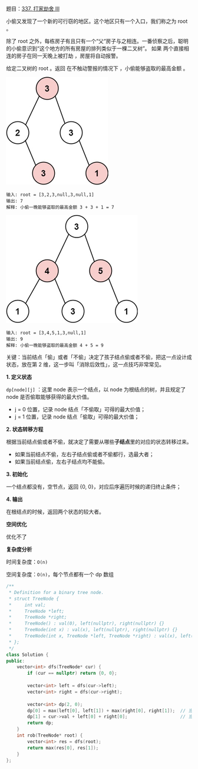 题目：[337. 打家劫舍 III](https://leetcode-cn.com/problems/house-robber-iii/)

小偷又发现了一个新的可行窃的地区。这个地区只有一个入口，我们称之为 root 。

除了 root 之外，每栋房子有且只有一个“父“房子与之相连。一番侦察之后，聪明的小偷意识到“这个地方的所有房屋的排列类似于一棵二叉树”。 如果 两个直接相连的房子在同一天晚上被打劫 ，房屋将自动报警。

给定二叉树的 root 。返回 在不触动警报的情况下 ，小偷能够盗取的最高金额 。

![rob1-tree](../doc/rob1-tree.jpeg)

```
输入: root = [3,2,3,null,3,null,1]
输出: 7 
解释: 小偷一晚能够盗取的最高金额 3 + 3 + 1 = 7
```

![rob2-tree](../doc/rob2-tree.jpeg)

```
输入: root = [3,4,5,1,3,null,1]
输出: 9
解释: 小偷一晚能够盗取的最高金额 4 + 5 = 9
```

关键：当前结点「偷」或者「不偷」决定了孩子结点偷或者不偷，把这一点设计成状态，放在第 2 维，这一步叫「消除后效性」，这一点技巧非常常见。

**1. 定义状态**

`dp[node][j]` ：这里 node 表示一个结点，以 node 为根结点的树，并且规定了 node 是否偷取能够获得的最大价值。

- j = 0 位置，记录 node 结点「不偷取」可得的最大价值；
- j = 1 位置，记录 node 结点「偷取」可得的最大价值；

**2. 状态转移方程**

根据当前结点偷或者不偷，就决定了需要从哪些**子结点**里的对应的状态转移过来。

- 如果当前结点不偷，左右子结点偷或者不偷都行，选最大者；
- 如果当前结点偷，左右子结点均不能偷。

**3. 初始化**

一个结点都没有，空节点，返回 {0, 0}，对应后序遍历时候的递归终止条件；

**4. 输出**

在根结点的时候，返回两个状态的较大者。

**空间优化**

优化不了

**复杂度分析**

时间复杂度：`O(n)`

空间复杂度：`O(n)`，每个节点都有一个 dp 数组

```c++
/**
 * Definition for a binary tree node.
 * struct TreeNode {
 *     int val;
 *     TreeNode *left;
 *     TreeNode *right;
 *     TreeNode() : val(0), left(nullptr), right(nullptr) {}
 *     TreeNode(int x) : val(x), left(nullptr), right(nullptr) {}
 *     TreeNode(int x, TreeNode *left, TreeNode *right) : val(x), left(left), right(right) {}
 * };
 */
class Solution {
public:
    vector<int> dfs(TreeNode* cur) {
        if (cur == nullptr) return {0, 0};

        vector<int> left = dfs(cur->left);
        vector<int> right = dfs(cur->right);

        vector<int> dp(2, 0);
        dp[0] = max(left[0], left[1]) + max(right[0], right[1]);  // 当前结点不偷
        dp[1] = cur->val + left[0] + right[0];                    // 当前结点偷了
        return dp;
    }
    int rob(TreeNode* root) {
        vector<int> res = dfs(root);
        return max(res[0], res[1]);
    }
};
```



